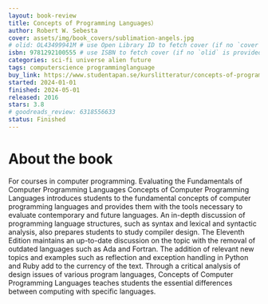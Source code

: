 ```yaml
---
layout: book-review
title: Concepts of Programming Languages）
author: Robert W. Sebesta
cover: assets/img/book_covers/sublimation-angels.jpg
# olid: OL43499941M # use Open Library ID to fetch cover (if no `cover` is provided)
isbn: 9781292100555 # use ISBN to fetch cover (if no `olid` is provided, dashes are optional)
categories: sci-fi universe alien future
tags: computerscience programminglanguage
buy_link: https://www.studentapan.se/kurslitteratur/concepts-of-programming-languages-9781292100555?gad_source=1&gad_campaignid=17428454333&gbraid=0AAAAADfNPoteb9Qqh5GkwuOUU2cTlPfc5&gclid=Cj0KCQjww-HABhCGARIsALLO6XwygSE9WeymVHZPhM8bOJlkde2BnWNpm_XX928mk1YYKrhr86S8zhwaAoZ_EALw_wcB
started: 2024-01-01
finished: 2024-05-01
released: 2016
stars: 3.8
# goodreads_review: 6318556633
status: Finished
---
```


# About the book

For courses in computer programming. Evaluating the Fundamentals of Computer Programming Languages ​​Concepts of Computer Programming Languages ​​introduces students to the fundamental concepts of computer programming languages ​​and provides them with the tools necessary to evaluate contemporary and future languages. An in-depth discussion of programming language structures, such as syntax and lexical and syntactic analysis, also prepares students to study compiler design. The Eleventh Edition maintains an up-to-date discussion on the topic with the removal of outdated languages ​​such as Ada and Fortran. The addition of relevant new topics and examples such as reflection and exception handling in Python and Ruby add to the currency of the text. Through a critical analysis of design issues of various program languages, Concepts of Computer Programming Languages ​​teaches students the essential differences between computing with specific languages.
